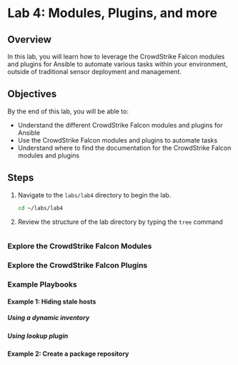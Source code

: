 # Lab 4: Modules, Plugins, and more

## Overview

In this lab, you will learn how to leverage the CrowdStrike Falcon modules and plugins for Ansible to automate various tasks within your environment, outside of traditional sensor deployment and management.

## Objectives

By the end of this lab, you will be able to:

- Understand the different CrowdStrike Falcon modules and plugins for Ansible
- Use the CrowdStrike Falcon modules and plugins to automate tasks
- Understand where to find the documentation for the CrowdStrike Falcon modules and plugins

## Steps

1. Navigate to the `labs/lab4` directory to begin the lab.

    ```bash
    cd ~/labs/lab4
    ```

1. Review the structure of the lab directory by typing the `tree` command

    ```terminal
    ```

### Explore the CrowdStrike Falcon Modules

### Explore the CrowdStrike Falcon Plugins

### Example Playbooks

#### Example 1: Hiding stale hosts

##### Using a dynamic inventory

##### Using lookup plugin

#### Example 2: Create a package repository

